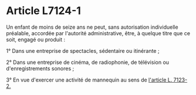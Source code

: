 # Article L7124-1

Un enfant de moins de seize ans ne peut, sans autorisation individuelle préalable, accordée par l'autorité administrative, être, à quelque titre que ce soit, engagé ou produit : 

1° Dans une entreprise de spectacles, sédentaire ou itinérante ; 

2° Dans une entreprise de cinéma, de radiophonie, de télévision ou d'enregistrements sonores ; 

3° En vue d'exercer une activité de mannequin au sens de [l'article L. 7123-2.][1]

 [1]: /affichCodeArticle.do?cidTexte=LEGITEXT000006072050&idArticle=LEGIARTI000006904596&dateTexte=&categorieLien=cid